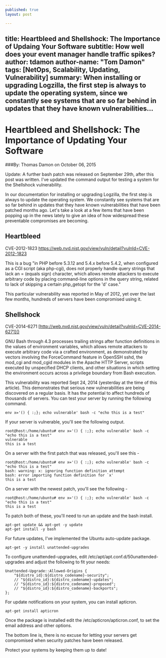 ```yaml
---
published: true
layout: post

---
```

title: Heartbleed and Shellshock: The Importance of Updaing Your Software
subtitle: How well does your event manager handle traffic spikes?
author: tdamon
author-name: "Tom Damon"
tags: [NetOps, Scalability, Updating, Vulnerability]
summary: When installing or upgrading Logzilla, the first step is always to update the operating system, since we constantly see systems that are so far behind in updates that they have known vulnerabilities...
---

# Heartbleed and Shellshock: The Importance of Updating Your Software

###By: Thomas Damon on October 06, 2015

Update:  A further bash patch was released on September 29th, after this post was written.  I've updated the command output for testing a system for the Shellshock vulnerability.

In our documentation for installing or upgrading Logzilla, the first step is always to update the operating system. We constantly see systems that are so far behind in updates that they have known vulnerabilities that have been patched months ago. Let's take a look at a few items that have been popping up in the news lately to give an idea of how widespread these preventable compromises are becoming.

## Heartbleed
CVE-2012-1823 [https://web.nvd.nist.gov/view/vuln/detail?vulnId=CVE-2012-1823
]()

This is a bug "in PHP before 5.3.12 and 5.4.x before 5.4.2, when configured as a CGI script (aka php-cgi), does not properly handle query strings that lack an = (equals sign) character, which allows remote attackers to execute arbitrary code by placing command-line options in the query string, related to lack of skipping a certain php_getopt for the 'd' case."

This particular vulnerability was reported in May of 2012, yet over the last few months, hundreds of servers have been compromised using it.

## Shellshock
CVE-2014-6271 [http://web.nvd.nist.gov/view/vuln/detail?vulnId=CVE-2014-6271]()

GNU Bash through 4.3 processes trailing strings after function definitions in the values of environment variables, which allows remote attackers to execute arbitrary code via a crafted environment, as demonstrated by vectors involving the ForceCommand feature in OpenSSH sshd, the mod_cgi and mod_cgid modules in the Apache HTTP Server, scripts executed by unspecified DHCP clients, and other situations in which setting the environment occurs across a privilege boundary from Bash execution.

This vulnerability was reported Sept 24, 2014 (yesterday at the time of this article). This demonstrates that serious new vulnerabilities are being discovered on a regular basis. It has the potential to affect hundreds of thousands of servers. You can test your server by running the following command.

```
env x='() { :;}; echo vulnerable' bash -c "echo this is a test"
```
If your server is vulnerable, you'll see the following output.

```
root@host:/home/ubuntu# env x='() { :;}; echo vulnerable' bash -c "echo this is a test" 
vulnerable 
this is a test
```

On a server with the first patch that was released, you'll see this -

```
root@host:/home/ubuntu# env x='() { :;}; echo vulnerable' bash -c "echo this is a test" 
bash: warning: x: ignoring function definition attempt 
bash: error importing function definition for `x' 
this is a test
```

On a server with the newest patch, you'll see the following -

```
root@host:/home/ubuntu# env x='() { :;}; echo vulnerable' bash -c "echo this is a test"
this is a test
```

To patch both of these, you'll need to run an update and the bash install.

```
apt-get update && apt-get -y update 
apt-get install -y bash
```

For future updates, I've implemented the Ubuntu auto-update package.

```
apt-get -y install unattended-upgrades
```

To configure unattended-upgrades, edit /etc/apt/apt.conf.d/50unattended-upgrades and adjust the following to fit your needs:

```
Unattended-Upgrade::Allowed-Origins { 
    "${distro_id}:${distro_codename}-security"; 
    // "${distro_id}:${distro_codename}-updates"; 
    // "${distro_id}:${distro_codename}-proposed"; 
    // "${distro_id}:${distro_codename}-backports"; 
};
```

For update notifications on your system, you can install apticron.

```
apt-get install apticron
```

Once the package is installed edit the /etc/apticron/apticron.conf, to set the email address and other options.

The bottom line is, there is no excuse for letting your servers get compromised when security patches have been released.

Protect your systems by keeping them up to date!
